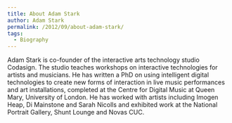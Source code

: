 ```yaml
---
title: About Adam Stark
author: Adam Stark
permalink: /2012/09/about-adam-stark/
tags:
  - Biography
---
```

Adam Stark is co-founder of the interactive arts technology studio Codasign. The studio teaches workshops on interactive technologies for artists and musicians. He has written a PhD on using intelligent digital technologies to create new forms of interaction in live music performances and art installations, completed at the Centre for Digital Music at Queen Mary, University of London. He has worked with artists including Imogen Heap, Di Mainstone and Sarah Nicolls and exhibited work at the National Portrait Gallery, Shunt Lounge and Novas CUC.
